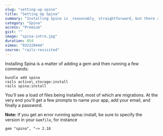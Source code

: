 ```yaml
---
slug: "setting-up-spina"
title: "Setting Up Spina"
summary: "Installing Spina is _reasonably_ straightforward, but there are some nuances (like routing) that you'll need to understand."
category: "Spina"
access: "Premium"
gist: ""
image: "spina-intro.jpg"
duration: 654
vimeo: "932320444"
course: "rails-revisited"
---
```


Installing Spina is a matter of adding a gem and then running a few commands:

```
bundle add spina
rails active\_storage:install
rails spina:install
```

You'll see a load of files being installed, most of which are migrations. At the very end you'll get a few prompts to name your app, add your email, and finally a password.

**Note:** If you get an error running spina::install, be sure to specify the version in your `Gemfile`, for instance

```
gem "spina", "~> 2.18
```

